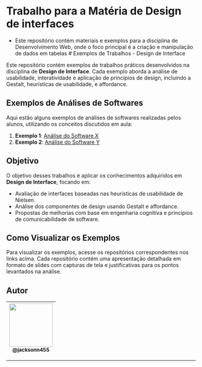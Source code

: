 Trabalho para a Matéria de Design de interfaces
===============================================

- Este repositório contém materiais e exemplos para a disciplina de Desenvolvimento Web, onde o foco principal é a criação e manipulação de dados em tabelas # Exemplos de Trabalhos - Design de Interface

Este repositório contém exemplos de trabalhos práticos desenvolvidos na disciplina de **Design de Interface**. Cada exemplo aborda a análise de usabilidade, interatividade e aplicação de princípios de design, incluindo a Gestalt, heurísticas de usabilidade, e affordance.

## Exemplos de Análises de Softwares

Aqui estão alguns exemplos de análises de softwares realizadas pelos alunos, utilizando os conceitos discutidos em aula:

1. **Exemplo 1**: [Análise do Software X](https://github.com/exemplo/software-x)
2. **Exemplo 2**: [Análise do Software Y](https://github.com/exemplo/software-y)

## Objetivo

O objetivo desses trabalhos é aplicar os conhecimentos adquiridos em **Design de Interface**, focando em:

- Avaliação de interfaces baseadas nas heurísticas de usabilidade de Nielsen.
- Análise dos componentes de design usando Gestalt e affordance.
- Propostas de melhorias com base em engenharia cognitiva e princípios de comunicabilidade de software.

## Como Visualizar os Exemplos

Para visualizar os exemplos, acesse os repositórios correspondentes nos links acima. Cada repositório contém uma apresentação detalhada em formato de slides com capturas de tela e justificativas para os pontos levantados na análise.

## Autor

 | [<img src="https://avatars1.githubusercontent.com/u/46221221?s=460&u=0d161e390cdad66e925f3d52cece6c3e65a23eb2&v=4" width=115><br><sub>@jacksonn455</sub>](https://github.com/jacksonn455) |
  | :---: |

--------------------